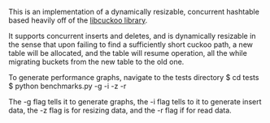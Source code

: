 This is an implementation of a dynamically resizable, concurrent hashtable based heavily off of the [libcuckoo library](http://efficient.github.io/libcuckoo/). 

It supports concurrent inserts and deletes, and is dynamically resizable in the sense that upon failing to find a sufficiently short cuckoo path, a new table will be allocated, and the table will resume operation, all the while migrating buckets from the new table to the old one.

To generate performance graphs, navigate to the tests directory
$ cd tests 
$ python benchmarks.py -g -i -z -r

The -g flag tells it to generate graphs, the -i flag tells to it to generate insert data, the -z flag is for resizing data, and the -r flag if for read data. 
